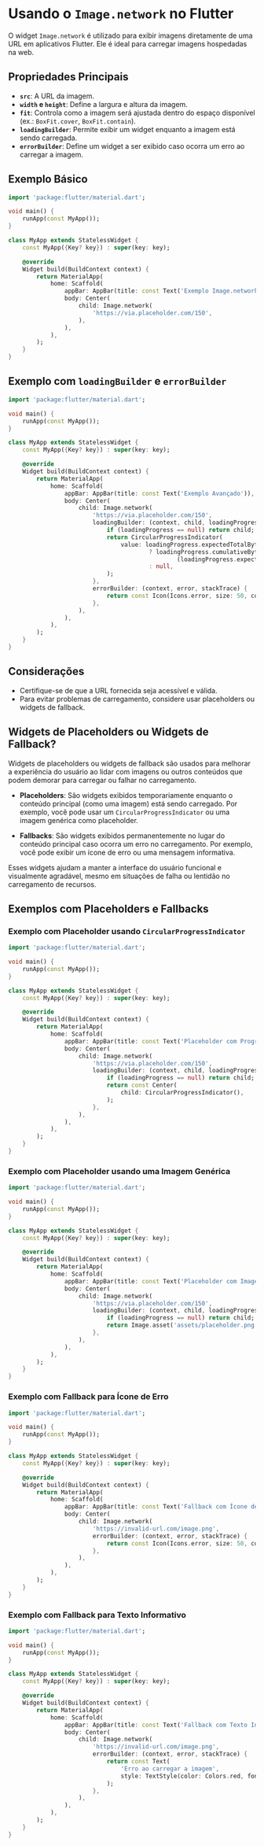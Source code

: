 # Usando o `Image.network` no Flutter

O widget `Image.network` é utilizado para exibir imagens diretamente de uma URL em aplicativos Flutter. Ele é ideal para carregar imagens hospedadas na web.

## Propriedades Principais

- **`src`**: A URL da imagem.
- **`width` e `height`**: Define a largura e altura da imagem.
- **`fit`**: Controla como a imagem será ajustada dentro do espaço disponível (ex.: `BoxFit.cover`, `BoxFit.contain`).
- **`loadingBuilder`**: Permite exibir um widget enquanto a imagem está sendo carregada.
- **`errorBuilder`**: Define um widget a ser exibido caso ocorra um erro ao carregar a imagem.

## Exemplo Básico

```dart
import 'package:flutter/material.dart';

void main() {
    runApp(const MyApp());
}

class MyApp extends StatelessWidget {
    const MyApp({Key? key}) : super(key: key);

    @override
    Widget build(BuildContext context) {
        return MaterialApp(
            home: Scaffold(
                appBar: AppBar(title: const Text('Exemplo Image.network')),
                body: Center(
                    child: Image.network(
                        'https://via.placeholder.com/150',
                    ),
                ),
            ),
        );
    }
}
```

## Exemplo com `loadingBuilder` e `errorBuilder`

```dart
import 'package:flutter/material.dart';

void main() {
    runApp(const MyApp());
}

class MyApp extends StatelessWidget {
    const MyApp({Key? key}) : super(key: key);

    @override
    Widget build(BuildContext context) {
        return MaterialApp(
            home: Scaffold(
                appBar: AppBar(title: const Text('Exemplo Avançado')),
                body: Center(
                    child: Image.network(
                        'https://via.placeholder.com/150',
                        loadingBuilder: (context, child, loadingProgress) {
                            if (loadingProgress == null) return child;
                            return CircularProgressIndicator(
                                value: loadingProgress.expectedTotalBytes != null
                                        ? loadingProgress.cumulativeBytesLoaded /
                                                (loadingProgress.expectedTotalBytes ?? 1)
                                        : null,
                            );
                        },
                        errorBuilder: (context, error, stackTrace) {
                            return const Icon(Icons.error, size: 50, color: Colors.red);
                        },
                    ),
                ),
            ),
        );
    }
}
```

## Considerações

- Certifique-se de que a URL fornecida seja acessível e válida.
- Para evitar problemas de carregamento, considere usar placeholders ou widgets de fallback.

## Widgets de Placeholders ou Widgets de Fallback?

Widgets de placeholders ou widgets de fallback são usados para melhorar a experiência do usuário ao lidar com imagens ou outros conteúdos que podem demorar para carregar ou falhar no carregamento.

- **Placeholders**: São widgets exibidos temporariamente enquanto o conteúdo principal (como uma imagem) está sendo carregado. Por exemplo, você pode usar um `CircularProgressIndicator` ou uma imagem genérica como placeholder.

- **Fallbacks**: São widgets exibidos permanentemente no lugar do conteúdo principal caso ocorra um erro no carregamento. Por exemplo, você pode exibir um ícone de erro ou uma mensagem informativa.

Esses widgets ajudam a manter a interface do usuário funcional e visualmente agradável, mesmo em situações de falha ou lentidão no carregamento de recursos.

## Exemplos com Placeholders e Fallbacks

### Exemplo com Placeholder usando `CircularProgressIndicator`

```dart
import 'package:flutter/material.dart';

void main() {
    runApp(const MyApp());
}

class MyApp extends StatelessWidget {
    const MyApp({Key? key}) : super(key: key);

    @override
    Widget build(BuildContext context) {
        return MaterialApp(
            home: Scaffold(
                appBar: AppBar(title: const Text('Placeholder com Progress Indicator')),
                body: Center(
                    child: Image.network(
                        'https://via.placeholder.com/150',
                        loadingBuilder: (context, child, loadingProgress) {
                            if (loadingProgress == null) return child;
                            return const Center(
                                child: CircularProgressIndicator(),
                            );
                        },
                    ),
                ),
            ),
        );
    }
}
```

### Exemplo com Placeholder usando uma Imagem Genérica

```dart
import 'package:flutter/material.dart';

void main() {
    runApp(const MyApp());
}

class MyApp extends StatelessWidget {
    const MyApp({Key? key}) : super(key: key);

    @override
    Widget build(BuildContext context) {
        return MaterialApp(
            home: Scaffold(
                appBar: AppBar(title: const Text('Placeholder com Imagem Genérica')),
                body: Center(
                    child: Image.network(
                        'https://via.placeholder.com/150',
                        loadingBuilder: (context, child, loadingProgress) {
                            if (loadingProgress == null) return child;
                            return Image.asset('assets/placeholder.png');
                        },
                    ),
                ),
            ),
        );
    }
}
```

### Exemplo com Fallback para Ícone de Erro

```dart
import 'package:flutter/material.dart';

void main() {
    runApp(const MyApp());
}

class MyApp extends StatelessWidget {
    const MyApp({Key? key}) : super(key: key);

    @override
    Widget build(BuildContext context) {
        return MaterialApp(
            home: Scaffold(
                appBar: AppBar(title: const Text('Fallback com Ícone de Erro')),
                body: Center(
                    child: Image.network(
                        'https://invalid-url.com/image.png',
                        errorBuilder: (context, error, stackTrace) {
                            return const Icon(Icons.error, size: 50, color: Colors.red);
                        },
                    ),
                ),
            ),
        );
    }
}
```

### Exemplo com Fallback para Texto Informativo

```dart
import 'package:flutter/material.dart';

void main() {
    runApp(const MyApp());
}

class MyApp extends StatelessWidget {
    const MyApp({Key? key}) : super(key: key);

    @override
    Widget build(BuildContext context) {
        return MaterialApp(
            home: Scaffold(
                appBar: AppBar(title: const Text('Fallback com Texto Informativo')),
                body: Center(
                    child: Image.network(
                        'https://invalid-url.com/image.png',
                        errorBuilder: (context, error, stackTrace) {
                            return const Text(
                                'Erro ao carregar a imagem',
                                style: TextStyle(color: Colors.red, fontSize: 16),
                            );
                        },
                    ),
                ),
            ),
        );
    }
}
```